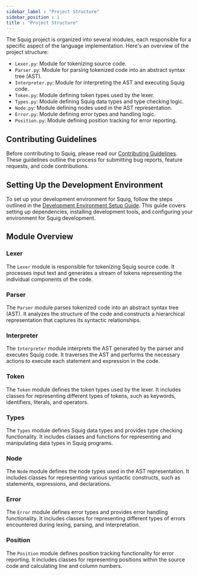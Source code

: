 ```yaml
---
sidebar_label : "Project Structure"
sidebar_position : 1
title : "Project Structure"
---
```


The Squig project is organized into several modules, each responsible for a specific aspect of the language implementation. Here's an overview of the project structure:

- `Lexer.py`: Module for tokenizing source code.
- `Parser.py`: Module for parsing tokenized code into an abstract syntax tree (AST).
- `Interpreter.py`: Module for interpreting the AST and executing Squig code.
- `Token.py`: Module defining token types used by the lexer.
- `Types.py`: Module defining Squig data types and type checking logic.
- `Node.py`: Module defining nodes used in the AST representation.
- `Error.py`: Module defining error types and handling logic.
- `Position.py`: Module defining position tracking for error reporting.

## Contributing Guidelines

Before contributing to Squig, please read our [Contributing Guidelines](link-to-contributing-guidelines). These guidelines outline the process for submitting bug reports, feature requests, and code contributions.

## Setting Up the Development Environment

To set up your development environment for Squig, follow the steps outlined in the [Development Environment Setup Guide](link-to-dev-environment-setup-guide). This guide covers setting up dependencies, installing development tools, and configuring your environment for Squig development.

## Module Overview

### Lexer

The `Lexer` module is responsible for tokenizing Squig source code. It processes input text and generates a stream of tokens representing the individual components of the code.

### Parser

The `Parser` module parses tokenized code into an abstract syntax tree (AST). It analyzes the structure of the code and constructs a hierarchical representation that captures its syntactic relationships.

### Interpreter

The `Interpreter` module interprets the AST generated by the parser and executes Squig code. It traverses the AST and performs the necessary actions to execute each statement and expression in the code.

### Token

The `Token` module defines the token types used by the lexer. It includes classes for representing different types of tokens, such as keywords, identifiers, literals, and operators.

### Types

The `Types` module defines Squig data types and provides type checking functionality. It includes classes and functions for representing and manipulating data types in Squig programs.

### Node

The `Node` module defines the node types used in the AST representation. It includes classes for representing various syntactic constructs, such as statements, expressions, and declarations.

### Error

The `Error` module defines error types and provides error handling functionality. It includes classes for representing different types of errors encountered during lexing, parsing, and interpretation.

### Position

The `Position` module defines position tracking functionality for error reporting. It includes classes for representing positions within the source code and calculating line and column numbers.
